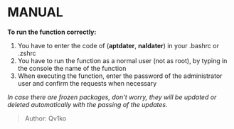 # MANUAL

__To run the function correctly:__
  1. You have to enter the code of (**aptdater**, **naldater**) in your .bashrc or .zshrc
  2. You have to run the function as a normal user (not as root), by typing in the console the name of the function
  3. When executing the function, enter the password of the administrator user and confirm the requests when necessary
  
  *In case there are frozen packages, don't worry, they will be updated or deleted automatically with the passing of the updates.*

> Author: Qv1ko

